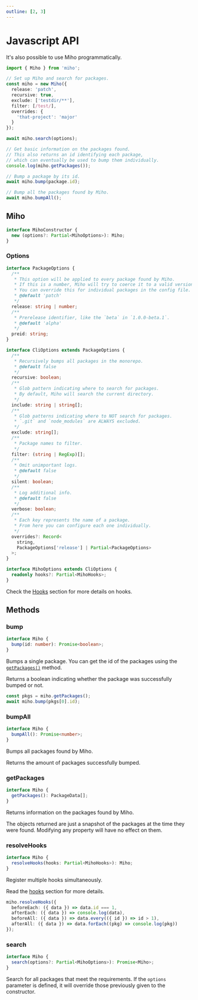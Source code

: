 ```yaml
---
outline: [2, 3]
---
```


# Javascript API

It's also possible to use Miho programmatically.

```ts
import { Miho } from 'miho';

// Set up Miho and search for packages.
const miho = new Miho({
  release: 'patch',
  recursive: true,
  exclude: ['testdir/**'],
  filter: [/test/],
  overrides: {
    'that-project': 'major'
  }
});

await miho.search(options);

// Get basic information on the packages found.
// This also returns an id identifying each package,
// which can eventually be used to bump them individually.
console.log(miho.getPackages());

// Bump a package by its id.
await miho.bump(package.id);

// Bump all the packages found by Miho.
await miho.bumpAll();
```

## Miho

```ts
interface MihoConstructor {
  new (options?: Partial<MihoOptions>): Miho;
}
```

### Options

```ts
interface PackageOptions {
  /**
   * This option will be applied to every package found by Miho.
   * If this is a number, Miho will try to coerce it to a valid version.
   * You can override this for individual packages in the config file.
   * @default 'patch'
   */
  release: string | number;
  /**
   * Prerelease identifier, like the `beta` in `1.0.0-beta.1`.
   * @default 'alpha'
   */
  preid: string;
}

interface CliOptions extends PackageOptions {
  /**
   * Recursively bumps all packages in the monorepo.
   * @default false
   */
  recursive: boolean;
  /**
   * Glob pattern indicating where to search for packages.
   * By default, Miho will search the current directory.
   */
  include: string | string[];
  /**
   * Glob patterns indicating where to NOT search for packages.
   * `.git` and `node_modules` are ALWAYS excluded.
   */
  exclude: string[];
  /**
   * Package names to filter.
   */
  filter: (string | RegExp)[];
  /**
   * Omit unimportant logs.
   * @default false
   */
  silent: boolean;
  /**
   * Log additional info.
   * @default false
   */
  verbose: boolean;
  /**
   * Each key represents the name of a package.
   * From here you can configure each one individually.
   */
  overrides?: Record<
    string,
    PackageOptions['release'] | Partial<PackageOptions>
  >;
}

interface MihoOptions extends CliOptions {
  readonly hooks?: Partial<MihoHooks>;
}
```

Check the [Hooks](../hooks/index.md) section for more details on hooks.

## Methods

### bump

```ts
interface Miho {
  bump(id: number): Promise<boolean>;
}
```

Bumps a single package. You can get the id of the packages using the [`getPackages()`](#getpackages) method.

Returns a boolean indicating whether the package was successfully bumped or not.

```ts
const pkgs = miho.getPackages();
await miho.bump(pkgs[0].id);
```

### bumpAll

```ts
interface Miho {
  bumpAll(): Promise<number>;
}
```

Bumps all packages found by Miho.

Returns the amount of packages successfully bumped.

### getPackages

```ts
interface Miho {
  getPackages(): PackageData[];
}
```

Returns information on the packages found by Miho.

The objects returned are just a snapshot of the packages at the time they were found. Modifying any property will have no effect on them.

### resolveHooks

```ts
interface Miho {
  resolveHooks(hooks: Partial<MihoHooks>): Miho;
}
```

Register multiple hooks simultaneously.

Read the [hooks](../hooks/index.md#hooks) section for more details.

```ts
miho.resolveHooks({
  beforeEach: ({ data }) => data.id === 1,
  afterEach: ({ data }) => console.log(data),
  beforeAll: ({ data }) => data.every(({ id }) => id > 1),
  afterAll: ({ data }) => data.forEach((pkg) => console.log(pkg))
});
```

### search

```ts
interface Miho {
  search(options?: Partial<MihoOptions>): Promise<Miho>;
}
```

Search for all packages that meet the requirements. If the `options` parameter is defined, it will override those previously given to the constructor.

